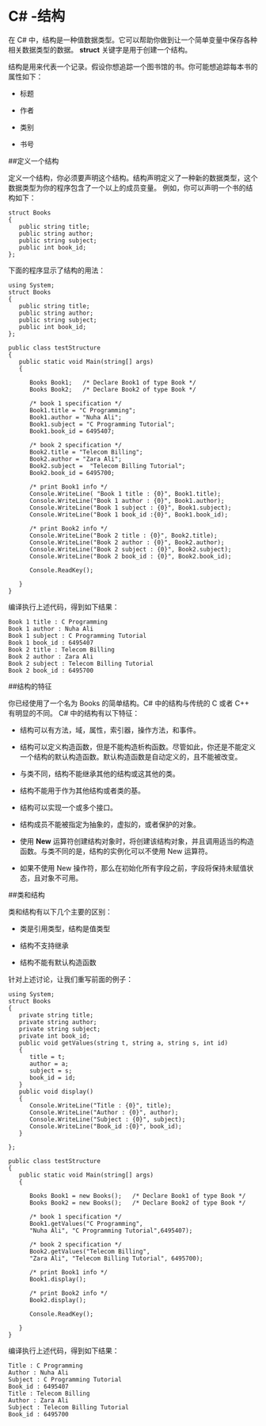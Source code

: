 # C\# -结构
  
在 C# 中，结构是一种值数据类型。它可以帮助你做到让一个简单变量中保存各种相关数据类型的数据。 **struct** 关键字是用于创建一个结构。

结构是用来代表一个记录。假设你想追踪一个图书馆的书。你可能想追踪每本书的属性如下：
  
- 标题
   
- 作者
   
- 类别
   
- 书号
  
##定义一个结构
  
定义一个结构，你必须要声明这个结构。结构声明定义了一种新的数据类型，这个数据类型为你的程序包含了一个以上的成员变量。
例如，你可以声明一个书的结构如下：
  
<pre><code>struct Books
{
   public string title;
   public string author;
   public string subject;
   public int book_id;
};  
</code></pre>
  
下面的程序显示了结构的用法：
  
<pre><code>using System;
struct Books
{
   public string title;
   public string author;
   public string subject;
   public int book_id;
};  

public class testStructure
{
   public static void Main(string[] args)
   {

      Books Book1;   /* Declare Book1 of type Book */
      Books Book2;   /* Declare Book2 of type Book */

      /* book 1 specification */
      Book1.title = "C Programming";
      Book1.author = "Nuha Ali"; 
      Book1.subject = "C Programming Tutorial";
      Book1.book_id = 6495407;

      /* book 2 specification */
      Book2.title = "Telecom Billing";
      Book2.author = "Zara Ali";
      Book2.subject =  "Telecom Billing Tutorial";
      Book2.book_id = 6495700;

      /* print Book1 info */
      Console.WriteLine( "Book 1 title : {0}", Book1.title);
      Console.WriteLine("Book 1 author : {0}", Book1.author);
      Console.WriteLine("Book 1 subject : {0}", Book1.subject);
      Console.WriteLine("Book 1 book_id :{0}", Book1.book_id);

      /* print Book2 info */
      Console.WriteLine("Book 2 title : {0}", Book2.title);
      Console.WriteLine("Book 2 author : {0}", Book2.author);
      Console.WriteLine("Book 2 subject : {0}", Book2.subject);
      Console.WriteLine("Book 2 book_id : {0}", Book2.book_id);       

      Console.ReadKey();

   }
}</code></pre>
  

编译执行上述代码，得到如下结果：
  
<pre><code>Book 1 title : C Programming
Book 1 author : Nuha Ali
Book 1 subject : C Programming Tutorial
Book 1 book_id : 6495407
Book 2 title : Telecom Billing
Book 2 author : Zara Ali
Book 2 subject : Telecom Billing Tutorial
Book 2 book_id : 6495700</code></pre>
  
##结构的特征
  
你已经使用了一个名为 Books 的简单结构。C# 中的结构与传统的 C 或者 C++ 有明显的不同。 C# 中的结构有以下特征：

- 结构可以有方法，域，属性，索引器，操作方法，和事件。


- 结构可以定义构造函数，但是不能构造析构函数。尽管如此，你还是不能定义一个结构的默认构造函数。默认构造函数是自动定义的，且不能被改变。


- 与类不同，结构不能继承其他的结构或这其他的类。


- 结构不能用于作为其他结构或者类的基。


- 结构可以实现一个或多个接口。


- 结构成员不能被指定为抽象的，虚拟的，或者保护的对象。


- 使用 **New** 运算符创建结构对象时，将创建该结构对象，并且调用适当的构造函数。与类不同的是，结构的实例化可以不使用 New 运算符。


- 如果不使用 New 操作符，那么在初始化所有字段之前，字段将保持未赋值状态，且对象不可用。
  
##类和结构
  
类和结构有以下几个主要的区别：
  
- 类是引用类型，结构是值类型
  
- 结构不支持继承
  
- 结构不能有默认构造函数

针对上述讨论，让我们重写前面的例子：
  
<pre><code>using System;
struct Books
{
   private string title;
   private string author;
   private string subject;
   private int book_id;
   public void getValues(string t, string a, string s, int id)
   {
      title = t;
      author = a;
      subject = s;
      book_id = id;
   }
   public void display()
   {
      Console.WriteLine("Title : {0}", title);
      Console.WriteLine("Author : {0}", author);
      Console.WriteLine("Subject : {0}", subject);
      Console.WriteLine("Book_id :{0}", book_id);
   }

};  

public class testStructure
{
   public static void Main(string[] args)
   {

      Books Book1 = new Books();   /* Declare Book1 of type Book */
      Books Book2 = new Books();   /* Declare Book2 of type Book */

      /* book 1 specification */
      Book1.getValues("C Programming",
      "Nuha Ali", "C Programming Tutorial",6495407);

      /* book 2 specification */
      Book2.getValues("Telecom Billing",
      "Zara Ali", "Telecom Billing Tutorial", 6495700);

      /* print Book1 info */
      Book1.display();

      /* print Book2 info */
      Book2.display(); 

      Console.ReadKey();

   }
}</code></pre>
  
编译执行上述代码，得到如下结果：
 
<pre><code>Title : C Programming
Author : Nuha Ali
Subject : C Programming Tutorial
Book_id : 6495407
Title : Telecom Billing
Author : Zara Ali
Subject : Telecom Billing Tutorial
Book_id : 6495700</code></pre>
  
